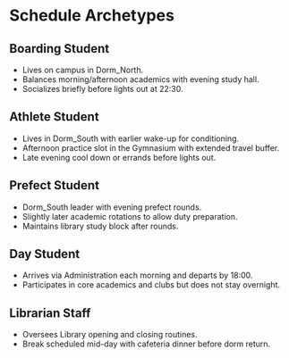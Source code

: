 # Schedule Archetypes

## Boarding Student
- Lives on campus in Dorm_North.
- Balances morning/afternoon academics with evening study hall.
- Socializes briefly before lights out at 22:30.

## Athlete Student
- Lives in Dorm_South with earlier wake-up for conditioning.
- Afternoon practice slot in the Gymnasium with extended travel buffer.
- Late evening cool down or errands before lights out.

## Prefect Student
- Dorm_South leader with evening prefect rounds.
- Slightly later academic rotations to allow duty preparation.
- Maintains library study block after rounds.

## Day Student
- Arrives via Administration each morning and departs by 18:00.
- Participates in core academics and clubs but does not stay overnight.

## Librarian Staff
- Oversees Library opening and closing routines.
- Break scheduled mid-day with cafeteria dinner before dorm return.
